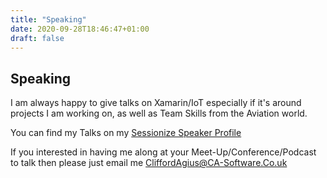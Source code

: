 ```yaml
---
title: "Speaking"
date: 2020-09-28T18:46:47+01:00
draft: false
---
```


## Speaking

I am always happy to give talks on Xamarin/IoT especially if it's around projects I am working on, as well as Team Skills from the Aviation world.  

You can find my Talks on my [Sessionize Speaker Profile](https://sessionize.com/clifford-agius/)

If you interested in having me along at your Meet-Up/Conference/Podcast to talk then please just email me [CliffordAgius@CA-Software.Co.uk](mailto:cliffordagius@ca-software.co.uk)
